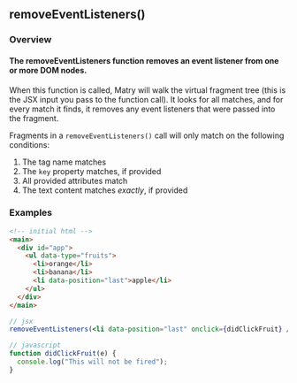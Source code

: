 ## removeEventListeners()

### Overview

#### The removeEventListeners function removes an event listener from one or more DOM nodes.

When this function is called,
Matry will walk the virtual fragment tree (this is the JSX input you pass to the function call).
It looks for all matches,
and for every match it finds,
it removes any event listeners that were passed into the fragment.

Fragments in a `removeEventListeners()` call will only match on the following conditions:

1. The tag name matches
2. The `key` property matches, if provided
3. All provided attributes match
4. The text content matches _exactly_, if provided

### Examples

```html
<!-- initial html -->
<main>
  <div id="app">
    <ul data-type="fruits">
      <li>orange</li>
      <li>banana</li>
      <li data-position="last">apple</li>
    </ul>
  </div>
</main>
```

```jsx
// jsx
removeEventListeners(<li data-position="last" onclick={didClickFruit} />);
```

```javascript
// javascript
function didClickFruit(e) {
  console.log("This will not be fired");
}
```
